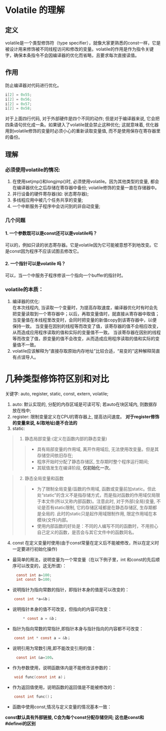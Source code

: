 # Volatile 的理解
## 定义
volatile是一个类型修饰符（type specifier），就像大家更熟悉的const一样，它是被设计用来修饰被不同线程访问和修改的变量。volatile的作用是作为指令关键字，确保本条指令不会因编译器的优化而省略，且要求每次直接读值。

## 作用
防止编译器对代码进行优化。
```c
i[2] = 0x55;
i[2] = 0x56;
i[2] = 0x57;
i[2] = 0x58;
```
对于上面四行代码, 对于外部硬件是四个不同的动作; 但是对于编译器来说, 它会把四条语句优化成一条。如果键入了volatile就会禁止这种优化;
这就意味着, 优化器用到volatile修饰的变量时必须小心的重新读取变量值, 而不是使用保存在寄存器里的备份。

## 理解
### 必须使用volatile的情况:
1. 在使用setjmp()和longjmp()时, 必须使用volatile。因为其他类型的变量, 都会在编译器优化之后存储在寄存器中备份; volatile修饰的变量一直在存储器中。
2. 并行设备的硬件寄存器(如: 状态寄存器);
3. 多线程应用中被几个任务共享的变量;
4. 一个中断服务子程序中会访问到的非自动变量;

### 几个问题
#### 1. 一个参数既可以是const还可以是volatile吗？
可以的，例如只读的状态寄存器。它是volatile因为它可能被意想不到地改变。它是const因为程序不应该试图去修改它。

#### 2. 一个指针可以是volatile 吗？
可以，当一个中服务子程序修该一个指向一个buffer的指针时。

### volatile的本质：
1. 编译器的优化:  
在本次线程内, 当读取一个变量时，为提高存取速度，编译器优化时有时会先把变量读取到一个寄存器中；以后，再取变量值时，就直接从寄存器中取值；当变量值在本线程里改变时，会同时把变量的新值copy到该寄存器中，以便保持一致。
当变量在因别的线程等而改变了值，该寄存器的值不会相应改变，从而造成应用程序读取的值和实际的变量值不一致。
当该寄存器在因别的线程等而改变了值，原变量的值不会改变，从而造成应用程序读取的值和实际的变量值不一致。
2. volatile应该解释为“直接存取原始内存地址”比较合适，“易变的”这种解释简直有点误导人。

# 几种类型修饰符区别和对比
关键字: auto, register, static, const, extern, volatile;
1. auto: 默认实现的, 分配的内存区域是可读可写; 若auto在块区域内, 则数据存放在栈中;
2. register: 限制变量定义在CPU的寄存器上, 提高访问速度。
**对于register修饰的变量来说, &(取地址)是不合法的**
3. static: 
> 1. 静态局部变量:(定义在函数内部的静态变量)
>> + 具有局部变量的作用域, 离开作用域后, 无法使用改变量。但是其存储空间依旧存在;
>> + 程序开始时分配了静态存储区, 生存期时整个程序运行期间;
>> + 其赋值发生在编译阶段, **仅初始化一次**。

> 2. 静态全局变量和函数
>> + 为了限制全局变量/函数的作用域, 函数或变量前加static。但此处“static”的含义不是指存储方式，而是指对函数的作用域仅局限于本文件(所以又称内部函数)。注意此时, 对于外部(全局)变量, 不论是否有static限制, 它的存储区域都是在静态存储区, 生存期都是全局的. 此时的static只是起作用域限制作用, 限定作用域在本模块(文件)内部。
>> + 使用内部函数的好处是：不同的人编写不同的函数时，不用担心自己定义的函数，是否会与其它文件中的函数同名。

4. const
在定义变量时使用(由于const常量在定义后不能被修改，所以在定义时一定要进行初始化操作)
- 最简单的用法，说明变量为一个常变量（在以下例子里，int 和const的先后顺序可以改变的，这无所谓）：
```c
     const int a=100; 
     int const b=100;
```
- 说明指针为指向常数的指针，即指针本身的值是可以改变的：
```c
    const int *a=&b；
```
- 说明指针本身的值不可改变，但指向的内容可改变：
```c
        * const a = &b；
```
- 指针为指向常数的常指针,即指针本身与指针指向的内容都不可改变：
```c
    const int * const a = &b；
```
- 说明引用为常数引用,即不能改变引用的值：
```c
     const int &a=100。
```     
- 作为参数使用，说明函数体内是不能修改该参数的：
```c
    void func(const int a)；
```
- 作为返回值使用，说明函数的返回值是不能被修改的：
```c
    const int func()；
```
- 函数中使用const,情况与定义变量的情况基本一致： 

**const默认具有外部链接, C会为每个const分配存储空间; 这也是const和#definei的区别**